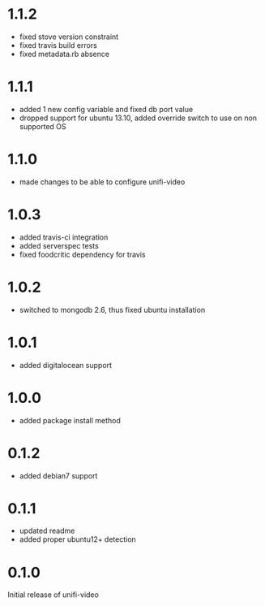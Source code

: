 # 1.1.2
* fixed stove version constraint
* fixed travis build errors
* fixed metadata.rb absence

# 1.1.1
* added 1 new config variable and fixed db port value
* dropped support for ubuntu 13.10, added override switch to use on non supported OS

# 1.1.0
* made changes to be able to configure unifi-video

# 1.0.3
* added travis-ci integration
* added serverspec tests
* fixed foodcritic dependency for travis

# 1.0.2
* switched to mongodb 2.6, thus fixed ubuntu installation

# 1.0.1
* added digitalocean support

# 1.0.0
* added package install method

# 0.1.2
* added debian7 support

# 0.1.1
* updated readme
* added proper ubuntu12+ detection

# 0.1.0
Initial release of unifi-video
